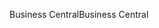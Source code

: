 <span data-ttu-id="7cd32-101">Business Central</span><span class="sxs-lookup"><span data-stu-id="7cd32-101">Business Central</span></span>
